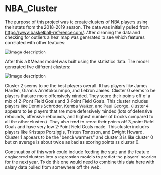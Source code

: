 # NBA_Cluster

The purpose of this project was to create clusters of NBA players using their stats from the 2018-2019 season. The data was initially pulled from https://www.basketball-reference.com/. After cleaning the data and checking for outliers a heat map was generated to see which features correlated with other features:

![Image description](https://github.com/sebastiandifrancesco/NBA_Cluster/blob/main/heatmap.PNG)

After this a KMeans model was built using the statistics data. The model generated five different clusters:

![Image description](https://github.com/sebastiandifrancesco/NBA_Cluster/blob/main/cluster.PNG)

Cluster 2 seems to be the best players overall. It has players like James Harden, Giannis Antetokounmpo, and Lebron James. Cluster 0 seems to be players that are more offensively minded. They score their points off of a mix of 2-Point Field Goals and 3-Point Field Goals. This cluster includes players like Dennis Schröder, Kemba Walker, and Paul George. Cluster 4 appears to be players that are more defensively minded (lots of defensive rebounds, offensive rebounds, and highest number of blocks compared to all the other clusters). They also tend to score their points off 3_point Field Goals and have very low 2-Point Field Goals made. This cluster includes players like Kristaps Porziņģis, Tristen Tompson, and Dwight Howard. Cluster 1 appears to be the "bench warmers" and cluster 3 is like cluster 0 but on average is about twice as bad as scoring points as cluster 0.

Continuation of this work could include feeding the stats and the feature engineered clusters into a regression models to predict the players' salaries for the next year. To do this one would need to combine this data here with salary data pulled from somewhere off the web.

